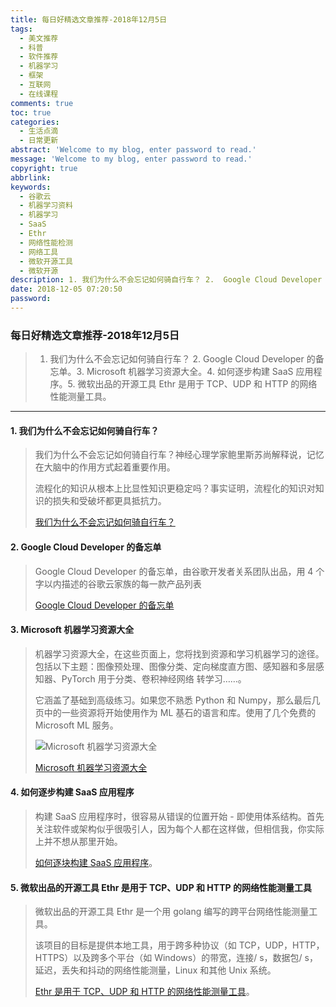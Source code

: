 ```yaml
---
title: 每日好精选文章推荐-2018年12月5日
tags:
  - 美文推荐
  - 科普
  - 软件推荐
  - 机器学习
  - 框架
  - 互联网
  - 在线课程
comments: true
toc: true
categories:
  - 生活点滴
  - 日常更新
abstract: 'Welcome to my blog, enter password to read.'
message: 'Welcome to my blog, enter password to read.'
copyright: true
abbrlink: 
keywords:
  - 谷歌云
  - 机器学习资料
  - 机器学习
  - SaaS
  - Ethr
  - 网络性能检测
  - 网络工具
  - 微软开源工具
  - 微软开源
description: 1. 我们为什么不会忘记如何骑自行车？ 2.  Google Cloud Developer 的备忘单。3. Microsoft 机器学习资源大全。4. 如何逐步构建 SaaS 应用程序。5. 微软出品的开源工具 Ethr 是用于 TCP、UDP 和 HTTP 的网络性能测量工具。
date: 2018-12-05 07:20:50
password:
---
```

<script type="text/javascript" src="/js/src/bai.js"></script>

### 每日好精选文章推荐-2018年12月5日
>  1. 我们为什么不会忘记如何骑自行车？ 2.  Google Cloud Developer 的备忘单。3. Microsoft 机器学习资源大全。4. 如何逐步构建 SaaS 应用程序。5. 微软出品的开源工具 Ethr 是用于 TCP、UDP 和 HTTP 的网络性能测量工具。

---

#### 1. 我们为什么不会忘记如何骑自行车？
> 我们为什么不会忘记如何骑自行车？神经心理学家鲍里斯苏尚解释说，记忆在大脑中的作用方式起着重要作用。
> 
> 流程化的知识从根本上比显性知识更稳定吗？事实证明，流程化的知识对知识的损失和受破坏都更具抵抗力。
> 
> [我们为什么不会忘记如何骑自行车？](https://www.scientificamerican.com/article/why-dont-we-forget-how-to-ride-a-bike/)

#### 2. Google Cloud Developer 的备忘单
> Google Cloud Developer 的备忘单，由谷歌开发者关系团队出品，用 4 个字以内描述的谷歌云家族的每一款产品列表
>
> [Google Cloud Developer 的备忘单](https://github.com/gregsramblings/google-cloud-4-words)

#### 3. Microsoft 机器学习资源大全
> 机器学习资源大全，在这些页面上，您将找到资源和学习机器学习的途径。包括以下主题：图像预处理、图像分类、定向梯度直方图、感知器和多层感知器、PyTorch 用于分类、卷积神经网络
转学习……。
> 
> 它涵盖了基础到高级练习。如果您不熟悉 Python 和 Numpy，那么最后几页中的一些资源将开始使用作为 ML 基石的语言和库。使用了几个免费的 Microsoft ML 服务。
> 
> ![Microsoft 机器学习资源大全](https://ws1.sinaimg.cn/large/006tNbRwgy1fxvgz2qj4ij30j60g6q3r.jpg)
> 
> [Microsoft 机器学习资源大全](https://rheartpython.github.io/navigating-ml/)

#### 4. 如何逐步构建 SaaS 应用程序
> 构建 SaaS 应用程序时，很容易从错误的位置开始 - 即使用体系结构。首先关注软件或架构似乎很吸引人，因为每个人都在这样做，但相信我，你实际上并不想从那里开始。
>
> [如何逐块构建 SaaS 应用程序](https://blog.sentry.io/2018/11/14/how-to-build-saas-application)。

#### 5. 微软出品的开源工具 Ethr 是用于 TCP、UDP 和 HTTP 的网络性能测量工具
>  微软出品的开源工具 Ethr 是一个用 golang 编写的跨平台网络性能测量工具。
>  
>  该项目的目标是提供本地工具，用于跨多种协议（如 TCP，UDP，HTTP，HTTPS）以及跨多个平台（如 Windows）的带宽，连接/ s，数据包/ s，延迟，丢失和抖动的网络性能测量，Linux 和其他 Unix 系统。
>
> [Ethr 是用于 TCP、UDP 和 HTTP 的网络性能测量工具](https://github.com/Microsoft/ethr)。




